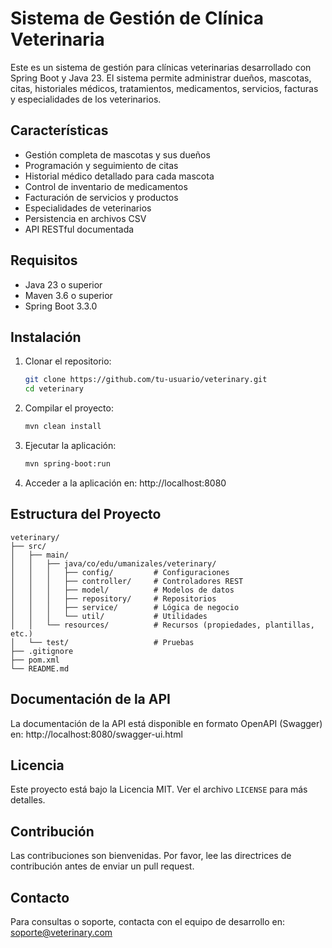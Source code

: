 # Sistema de Gestión de Clínica Veterinaria

Este es un sistema de gestión para clínicas veterinarias desarrollado con Spring Boot y Java 23. El sistema permite administrar dueños, mascotas, citas, historiales médicos, tratamientos, medicamentos, servicios, facturas y especialidades de los veterinarios.

## Características

- Gestión completa de mascotas y sus dueños
- Programación y seguimiento de citas
- Historial médico detallado para cada mascota
- Control de inventario de medicamentos
- Facturación de servicios y productos
- Especialidades de veterinarios
- Persistencia en archivos CSV
- API RESTful documentada

## Requisitos

- Java 23 o superior
- Maven 3.6 o superior
- Spring Boot 3.3.0

## Instalación

1. Clonar el repositorio:
   ```bash
   git clone https://github.com/tu-usuario/veterinary.git
   cd veterinary
   ```

2. Compilar el proyecto:
   ```bash
   mvn clean install
   ```

3. Ejecutar la aplicación:
   ```bash
   mvn spring-boot:run
   ```

4. Acceder a la aplicación en: http://localhost:8080

## Estructura del Proyecto

```
veterinary/
├── src/
│   ├── main/
│   │   ├── java/co/edu/umanizales/veterinary/
│   │   │   ├── config/         # Configuraciones
│   │   │   ├── controller/     # Controladores REST
│   │   │   ├── model/          # Modelos de datos
│   │   │   ├── repository/     # Repositorios
│   │   │   ├── service/        # Lógica de negocio
│   │   │   └── util/           # Utilidades
│   │   └── resources/          # Recursos (propiedades, plantillas, etc.)
│   └── test/                   # Pruebas
├── .gitignore
├── pom.xml
└── README.md
```

## Documentación de la API

La documentación de la API está disponible en formato OpenAPI (Swagger) en:
http://localhost:8080/swagger-ui.html

## Licencia

Este proyecto está bajo la Licencia MIT. Ver el archivo `LICENSE` para más detalles.

## Contribución

Las contribuciones son bienvenidas. Por favor, lee las directrices de contribución antes de enviar un pull request.

## Contacto

Para consultas o soporte, contacta con el equipo de desarrollo en: soporte@veterinary.com
